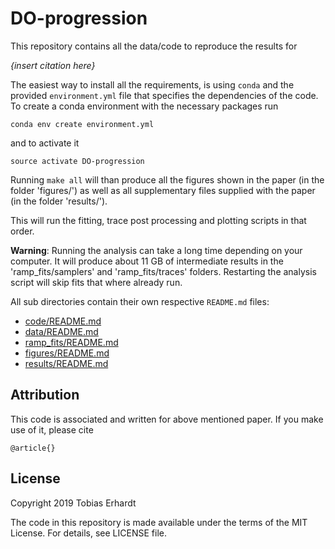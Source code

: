# DO-progression

This repository contains all the data/code to reproduce the results for

_{insert citation here}_

The easiest way to install all the requirements, is using `conda` and the provided `environment.yml` file that specifies the dependencies of the code.
To create a conda environment with the necessary packages run

    conda env create environment.yml

and to activate it
       
    source activate DO-progression

Running `make all` will than produce all the figures shown in the paper (in the folder 'figures/') as well as all supplementary files supplied with the paper (in the folder 'results/').

This will run the fitting, trace post processing and plotting scripts in that order.

**Warning**: Running the analysis can take a long time depending on your computer.
It will produce about 11 GB of intermediate results in the 'ramp_fits/samplers' and 'ramp_fits/traces' folders.
Restarting the analysis script will skip fits that where already run.

All sub directories contain their own respective `README.md` files:

- [code/README.md](code/README.md)
- [data/README.md](data/README.md)
- [ramp_fits/README.md](ramp_fits/README.md)
- [figures/README.md](figures/README.md)
- [results/README.md](results/README.md)

## Attribution
This code is associated and written for above mentioned paper.
If you make use of it, please cite
    
    @article{}

## License

Copyright 2019 Tobias Erhardt

The code in this repository is made available under the terms of the MIT License. 
For details, see LICENSE file.
